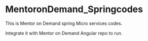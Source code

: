 # MentoronDemand_Springcodes
This is Mentor on Demand spring Micro services codes.

Integrate it with Mentor on Demand Angular repo to run.
